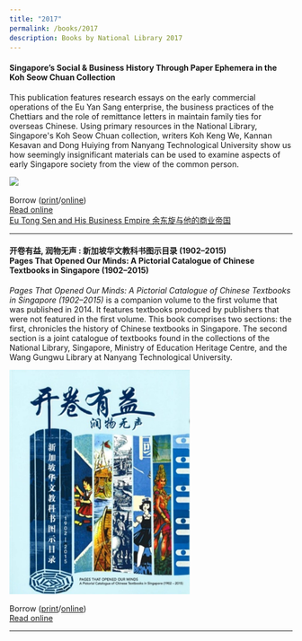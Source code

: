 ```yaml
---
title: "2017"
permalink: /books/2017
description: Books by National Library 2017
---
```

#### <a target="_blank" href="https://nlb.overdrive.com/media/3710548" style="text-decoration: none; font-weight: bold;" id="business">Singapore’s Social & Business History Through Paper Ephemera in the Koh Seow Chuan Collection </a>

This publication features research essays on the early commercial operations of the Eu Yan Sang enterprise, the business practices of the Chettiars and the role of remittance letters in maintain family ties for overseas Chinese. Using primary resources in the National Library, Singapore's Koh Seow Chuan collection, writers Koh Keng We, Kannan Kesavan and Dong Huiying from Nanyang Technological University show us how seemingly insignificant materials can be used to examine aspects of early Singapore society from the view of the common person.
 
<img style="height:400px; width:auto" src="/images/publications/Singapore’s%20Social%20%26%20Business%20History%20Through%20Paper%20Ephemera%20in%20the%20Koh%20Seow%20Chuan%20Collection.jpg">

Borrow ([print](https://eservice.nlb.gov.sg/item_holding.aspx?bid=202942354)/[online](https://nlb.overdrive.com/media/3710548))
<br>[Read online](https://eresources.nlb.gov.sg/printheritage/detail/9a139697-f237-4c88-826e-46c874471f59.aspx)
<br>[Eu Tong Sen and His Business Empire 余东旋与他的商业帝国](/vol-12/issue-2/jul-sep-2016/eu-tong-sen)
<hr>

#### <a target="_blank" href="https://eresources.nlb.gov.sg/printheritage/detail/f0c09682-035e-4575-88f7-a135d342fb73.aspx" style="text-decoration: none; font-weight: bold;" id="textbooks">开卷有益, 润物无声 : 新加坡华文教科书图示目录 (1902–2015) <br> Pages That Opened Our Minds: A Pictorial Catalogue of Chinese Textbooks in Singapore (1902–2015)  </a>

*Pages That Opened Our Minds: A Pictorial Catalogue of Chinese Textbooks in Singapore (1902–2015)* is a companion volume to the first volume that was published in 2014. It features textbooks produced by publishers that were not featured in the first volume. This book comprises two sections: the first, chronicles the history of Chinese textbooks in Singapore. The second section is a joint catalogue of textbooks found in the collections of the National Library, Singapore, Ministry of Education Heritage Centre, and the Wang Gungwu Library at Nanyang Technological University. 

<img style="height:400px; width:auto" src="/images/publications/Pages%20That%20Opened%20Our%20Minds%20v2.jpg">

Borrow ([print](https://eservice.nlb.gov.sg/item_holding.aspx?bid=202759421)/[online](https://nlb.overdrive.com/media/3706119))
<br>[Read online](https://eresources.nlb.gov.sg/printheritage/detail/f0c09682-035e-4575-88f7-a135d342fb73.aspx)

<hr>